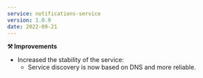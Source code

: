 ```yaml
---
service: notifications-service
version: 1.0.9
date: 2022-09-21
---
```


**⚒️ Improvements**
- Increased the stability of the service:
  - Service discovery is now based on DNS and more reliable.